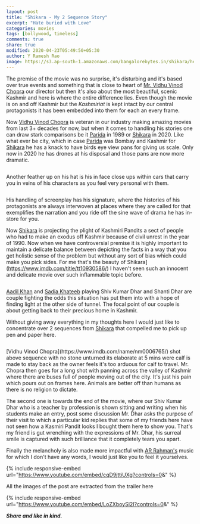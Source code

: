 ```yaml
---
layout: post
title: "Shikara - My 2 Sequence Story"
excerpt: "Hate buried with Love"
categories: movies
tags: [bollywood, timeless]
comments: true
share: true
modified: 2020-04-23T05:49:50+05:30
author: Y Ramesh Rao
image: https://s3.ap-south-1.amazonaws.com/bangalorebytes.in/shikara/hero.png
---
```


The premise of the movie was no surprise, it's disturbing and it's based over true events and something that is close to heart of [Mr. Vidhu Vinod Chopra](https://www.imdb.com/name/nm0006765/) our director but then it's also about the most beautiful, scenic Kashmir and here is where the entire difference lies. Even though the movie is on and off Kashmir but the _Kashmiriat_ is kept intact by our central protagonists it has been embedded into them for each an every frame.

Now [Vidhu Vinod Chopra](https://www.imdb.com/name/nm0006765/) is veteran in our industry making amazing movies from last 3+ decades for now, but when it comes to handling his stories one can draw stark comparisons be it [Parida](https://www.imdb.com/title/tt0102636/) in 1989 or [Shikara](https://www.imdb.com/title/tt10930586/) in 2020. Like what ever be city, which in case [Parida](https://www.imdb.com/title/tt0102636/) was Bombay and Kashmir for [Shikara](https://www.imdb.com/title/tt10930586/) he has a knack to have birds eye view pans for giving us scale. Only now in 2020 he has drones at his disposal and those pans are now more dramatic.

<figure class="align-center">
  <img src="https://s3.ap-south-1.amazonaws.com/bangalorebytes.in/shikara/fulllengthshot.png" alt="">
  <figcaption></figcaption>
</figure> 

 Another feather up on his hat is his in face close ups within cars that carry you in veins of his characters as you feel very personal with them. 

<figure class="align-center">
  <img src="https://s3.ap-south-1.amazonaws.com/bangalorebytes.in/shikara/carshot.png" alt="">
  <figcaption></figcaption>
</figure> 

 His handling of screenplay has his signature, where the histories of his protagonists are always interwoven at places where they are called for that exemplifies the narration and you ride off the sine wave of drama he has in-store for you.

Now [Shikara](https://www.imdb.com/title/tt10930586/) is projecting the plight of Kashmiri Pandits a sect of people who had to make an exodus off Kashmir because of civil unrest in the year of 1990. Now when we have controversial premise it is highly important to maintain a delicate balance between depicting the facts in a way that you get holistic sense of the problem but without any sort of bias which could make you pick sides. For me that's the beauty of Shikara](https://www.imdb.com/title/tt10930586/) I haven't seen such an innocent and delicate movie over such inflammable topic before. 

<figure class="align-center">
  <img src="https://s3.ap-south-1.amazonaws.com/bangalorebytes.in/shikara/signatureshot.png" alt="">
  <figcaption></figcaption>
</figure> 

[Aadil Khan](https://www.imdb.com/name/nm8859482/?ref_=tt_cl_t2) and [Sadia Khateeb](https://www.imdb.com/name/nm10725430/?ref_=tt_cl_t1) playing Shiv Kumar Dhar and Shanti Dhar are couple fighting the odds this situation has put them into with a hope of finding light at the other side of tunnel. The focal point of our couple is about getting back to their precious home in Kashmir.

Without giving away everything in my thoughts here I would just like to concentrate over 2 sequences from [Shikara](https://www.imdb.com/title/tt10930586/) that compelled me to pick up pen and paper here.

<figure class="align-center">
  <img src="https://s3.ap-south-1.amazonaws.com/bangalorebytes.in/shikara/calfshot.png" alt="">
  <figcaption></figcaption>
</figure> 
[Vidhu Vinod Chopra](https://www.imdb.com/name/nm0006765/) shot above sequence with no stone unturned its elaborate at 5 mins were calf is made to stay back as the owner feels it's too arduous for calf to travel. Mr. Chopra then goes for a long shot with panning across the valley of Kashmir where there are buses full of people moving out of the city. It's just his pain which pours out on frames here. Animals are better off than humans as there is no religion to dictate. 

The second one is towards the end of the movie, where our Shiv Kumar Dhar who is a teacher by profession is shown sitting and writing when his students make an entry, post some discussion Mr. Dhar asks the purpose of their visit to which a particular kid replies that some of my friends here have not seen how a Kasmiri Pandit looks I bought them here to show you. That's my friend is gut wrenching with the expressions of Mr. Dhar, his surreal smile is captured with such brilliance that it completely tears you apart.


Finally the melancholy is also made more impactful with [AR Rahman's](https://www.imdb.com/name/nm0006246/) music for which I don't have any words, I would just like you to feel it yourselves. 

{% include responsive-embed url="https://www.youtube.com/embed/cqD9jttiUXg?controls=0&amp;" %}

<p class="small">All the images of the post are extracted from the trailer here</p>

{% include responsive-embed url="https://www.youtube.com/embed/LoZXboySl2I?controls=0&amp;" %}

_**Share and like in kind.**_